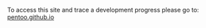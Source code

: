 To access this site and trace a development progress please go to: [pentoo.github.io](https://pentoo.github.io/)
